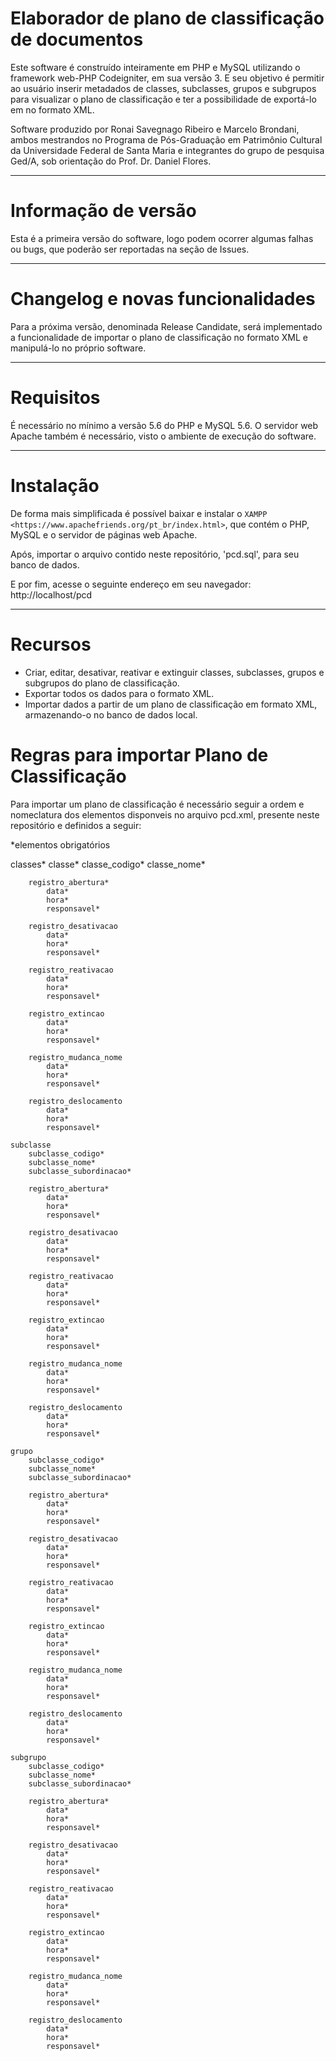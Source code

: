 
# Elaborador de plano de classificação de documentos


Este software é construído inteiramente em PHP e MySQL utilizando o framework web-PHP Codeigniter, em sua versão 3.
E seu objetivo é permitir ao usuário inserir metadados de classes, subclasses, grupos e subgrupos
para visualizar o plano de classificação e ter a possibilidade de exportá-lo em no formato XML.

Software produzido por Ronai Savegnago Ribeiro e Marcelo Brondani, ambos mestrandos no Programa 
de Pós-Graduação em Patrimônio Cultural da Universidade Federal de Santa Maria e integrantes do
grupo de pesquisa Ged/A, sob orientação do Prof. Dr. Daniel Flores.

*******************
# Informação de versão

Esta é a primeira versão do software, logo podem ocorrer algumas falhas ou bugs, que poderão ser reportadas
na seção de Issues.

**************************
# Changelog e novas funcionalidades

Para a próxima versão, denominada Release Candidate, será implementado a funcionalidade de importar o plano de classificação
no formato XML e manipulá-lo no próprio software.

*******************
# Requisitos

É necessário no mínimo a versão 5.6 do PHP e MySQL 5.6.
O servidor web Apache também é necessário, visto o ambiente de execução do software.

************
# Instalação

De forma mais simplificada é possível baixar e instalar o `XAMPP <https://www.apachefriends.org/pt_br/index.html>`,
que contém o PHP, MySQL e o servidor de páginas web Apache.

Após, importar o arquivo contido neste repositório, 'pcd.sql', para seu banco de dados.

E por fim, acesse o seguinte endereço em seu navegador: http://localhost/pcd

*********
# Recursos

- Criar, editar, desativar, reativar e extinguir classes, subclasses, grupos e subgrupos do plano de classificação.
- Exportar todos os dados para o formato XML.
- Importar dados a partir de um plano de classificação em formato XML, armazenando-o no banco de dados local.

# Regras para importar Plano de Classificação

Para importar um plano de classificação é necessário seguir a ordem e nomeclatura dos elementos disponveis no arquivo pcd.xml, presente neste repositório e definidos a seguir: 

*elementos obrigatórios

classes*
	classe*
		classe_codigo*
		classe_nome*
		
		registro_abertura*
			data*
			hora*
			responsavel*
			
		registro_desativacao
			data*
			hora*
			responsavel*
		
		registro_reativacao
			data*
			hora*
			responsavel*
			
		registro_extincao
			data*
			hora*
			responsavel*
			
		registro_mudanca_nome
			data*
			hora*
			responsavel*
		
		registro_deslocamento
			data*
			hora*
			responsavel*
			
	subclasse
		subclasse_codigo*
		subclasse_nome*
		subclasse_subordinacao*
		
		registro_abertura*
			data*
			hora*
			responsavel*
			
		registro_desativacao
			data*
			hora*
			responsavel*
		
		registro_reativacao
			data*
			hora*
			responsavel*
			
		registro_extincao
			data*
			hora*
			responsavel*
			
		registro_mudanca_nome
			data*
			hora*
			responsavel*
		
		registro_deslocamento
			data*
			hora*
			responsavel*
	
	grupo
		subclasse_codigo*
		subclasse_nome*
		subclasse_subordinacao*
		
		registro_abertura*
			data*
			hora*
			responsavel*
			
		registro_desativacao
			data*
			hora*
			responsavel*
		
		registro_reativacao
			data*
			hora*
			responsavel*
			
		registro_extincao
			data*
			hora*
			responsavel*
			
		registro_mudanca_nome
			data*
			hora*
			responsavel*
		
		registro_deslocamento
			data*
			hora*
			responsavel*
			
	subgrupo
		subclasse_codigo*
		subclasse_nome*
		subclasse_subordinacao*
		
		registro_abertura*
			data*
			hora*
			responsavel*
			
		registro_desativacao
			data*
			hora*
			responsavel*
		
		registro_reativacao
			data*
			hora*
			responsavel*
			
		registro_extincao
			data*
			hora*
			responsavel*
			
		registro_mudanca_nome
			data*
			hora*
			responsavel*
		
		registro_deslocamento
			data*
			hora*
			responsavel*

